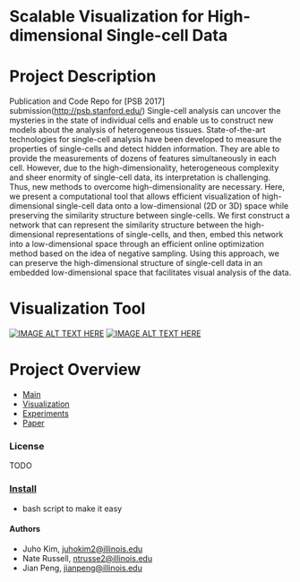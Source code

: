 # Scalable Visualization for High-dimensional Single-cell Data

# Project Description
Publication and Code Repo for [PSB 2017] submission(http://psb.stanford.edu/)
Single-cell analysis can uncover the mysteries in the state of individual cells and enable us to construct new models about the analysis of heterogeneous tissues. State-of-the-art technologies for single-cell analysis have been developed to measure the properties of single-cells and detect hidden information. They are able to provide the measurements of dozens of features simultaneously in each cell. However, due to the high-dimensionality, heterogeneous complexity and sheer enormity of single-cell data, its interpretation is challenging. Thus, new methods to overcome high-dimensionality are necessary. Here, we present a computational tool that allows efficient visualization of high-dimensional single-cell data onto a low-dimensional (2D or 3D) space while preserving the similarity structure between single-cells. We first construct a network that can represent the similarity structure between the high-dimensional representations of single-cells, and then, embed this network into a low-dimensional space through an efficient online optimization method based on the idea of negative sampling. Using this approach, we can preserve the high-dimensional structure of single-cell data in an embedded low-dimensional space that facilitates visual analysis of the data.



# Visualization Tool
[![IMAGE ALT TEXT HERE](http://img.youtube.com/vi/YOUTUBE_VIDEO_ID_HERE/0.jpg)](http://www.youtube.com/watch?v=YOUTUBE_VIDEO_ID_HERE)
[![IMAGE ALT TEXT HERE](https://vimeo.com/176946160/0.jpg)](https://vimeo.com/176946160)



# Project Overview
+ [Main](../Main/) 
+ [Visualization](../Visualization/)
+ [Experiments](../Experiments/)
+ [Paper](../Paper/)



### License
TODO

### [Install](../Install/)
+ bash script to make it easy

#### Authors
+ Juho Kim, juhokim2@illinois.edu 
+ Nate Russell, ntrusse2@illinois.edu 
+ Jian Peng, jianpeng@illinois.edu 
